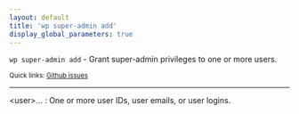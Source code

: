 ```yaml
---
layout: default
title: 'wp super-admin add'
display_global_parameters: true
---
```


`wp super-admin add` - Grant super-admin privileges to one or more users.

<small>Quick links: <a href="https://github.com/wp-cli/wp-cli/issues?q=is%3Aopen+label%3Acommand%3Aadd+sort%3Aupdated-desc">Github issues</a></small>

<hr />

&lt;user&gt;...
: One or more user IDs, user emails, or user logins.




